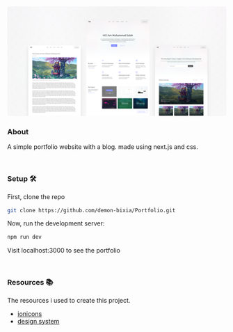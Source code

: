 <img src="public/images/cover.png" style="border-radius:5px;" />

<br/>

### About

A simple portfolio website with a blog. made using next.js and css.

<br/>

### Setup 🛠️

First, clone the repo

```bash
git clone https://github.com/demon-bixia/Portfolio.git
```

Now, run the development server:

```bash
npm run dev
```

Visit localhost:3000 to see the portfolio

<br/>

### Resources 📚

The resources i used to create this project.

<ul>
  <li><a href="http://ionicons.io/">ionicons</a></li>
  <li><a href="https://www.figma.com/file/Q4H3VR29az91gSe05cfwUD/Portfolio?type=design&node-id=0-1&mode=design&t=1PGgKpzACp8RMsde-0">design system</a></li>
</ul>
